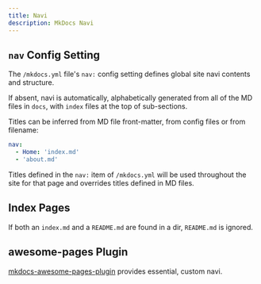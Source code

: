 ```yaml
---
title: Navi
description: MkDocs Navi
---
```


## `nav` Config Setting

The `/mkdocs.yml` file's `nav:` config setting defines global site navi contents and structure.  

If absent, navi is automatically, alphabetically generated from all of the MD files in `docs`, with `index` files at the top of sub-sections.

Titles can be inferred from MD file front-matter, from config files or from filename:

```yml
nav:
  - Home: 'index.md'
  - 'about.md'
```

Titles defined in the `nav:` item of  `/mkdocs.yml` will be used throughout the site for that page and overrides titles defined in MD files.

## Index Pages

If both an `index.md` and a `README.md` are found in a dir, `README.md` is ignored.

## awesome-pages Plugin

[mkdocs-awesome-pages-plugin](../mkdocs/add-ons/mkdocs-awsome-pages-plugin.md) provides essential, custom navi.
